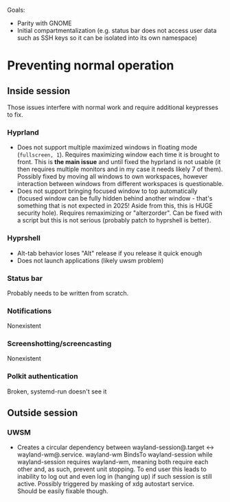 Goals:

- Parity with GNOME
- Initial compartmentalization (e.g. status bar does not access user data such as SSH keys so it can be isolated into its own namespace)

# Preventing normal operation

## Inside session

Those issues interfere with normal work and require additional keypresses to fix.

### Hyprland

- Does not support multiple maximized windows in floating mode (`fullscreen, 1`). Requires maximizing window each time it is brought to front. This is **the main issue** and until fixed the hyprland is not usable (it then requires multiple monitors and in my case it needs likely 7 of them).
  Possibly fixed by moving all windows to own workspaces, however interaction between windows from different workspaces is questionable.
- Does not support bringing focused window to top automatically (focused window can be fully hidden behind another window - that's something that is not expected in 2025! Aside from this, this is HUGE security hole). Requires remaximizing or "alterzorder". Can be fixed with a script but this is not serious (probably patch to hyprshell is better).

### Hyprshell

- Alt-tab behavior loses "Alt" release if you release it quick enough
- Does not launch applications (likely uwsm problem)

### Status bar

Probably needs to be written from scratch.

### Notifications

Nonexistent

### Screenshotting/screencasting

Nonexistent

### Polkit authentication

Broken, systemd-run doesn't see it

## Outside session

### UWSM

- Creates a circular dependency between wayland-session@.target <-> wayland-wm@.service.
  wayland-wm BindsTo wayland-session while wayland-session requires wayland-wm, meaning both require each other and, as such, prevent unit stopping.
  To end user this leads to inability to log out and even log in (hanging up) if such session is still active. Possibly triggered by masking of xdg autostart service.  
  Should be easily fixable though.